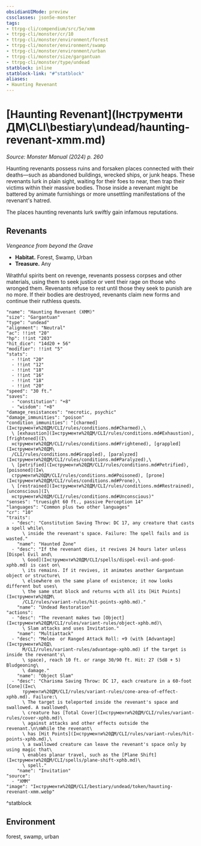 ```yaml
---
obsidianUIMode: preview
cssclasses: json5e-monster
tags:
- ttrpg-cli/compendium/src/5e/xmm
- ttrpg-cli/monster/cr/10
- ttrpg-cli/monster/environment/forest
- ttrpg-cli/monster/environment/swamp
- ttrpg-cli/monster/environment/urban
- ttrpg-cli/monster/size/gargantuan
- ttrpg-cli/monster/type/undead
statblock: inline
statblock-link: "#^statblock"
aliases:
- Haunting Revenant
---
```

# [Haunting Revenant](Інструменти ДМ\CLI\bestiary\undead/haunting-revenant-xmm.md)
*Source: Monster Manual (2024) p. 260*  

Haunting revenants possess ruins and forsaken places connected with their deaths—such as abandoned buildings, wrecked ships, or junk heaps. These revenants lurk in plain sight, waiting for their foes to near, then trap their victims within their massive bodies. Those inside a revenant might be battered by animate furnishings or more unsettling manifestations of the revenant's hatred.

The places haunting revenants lurk swiftly gain infamous reputations.

## Revenants

*Vengeance from beyond the Grave*

- **Habitat.** Forest, Swamp, Urban  
- **Treasure.** Any  

Wrathful spirits bent on revenge, revenants possess corpses and other materials, using them to seek justice or vent their rage on those who wronged them. Revenants refuse to rest until those they seek to punish are no more. If their bodies are destroyed, revenants claim new forms and continue their ruthless quests.

```statblock
"name": "Haunting Revenant (XMM)"
"size": "Gargantuan"
"type": "undead"
"alignment": "Neutral"
"ac": !!int "20"
"hp": !!int "203"
"hit_dice": "14d20 + 56"
"modifier": !!int "5"
"stats":
  - !!int "20"
  - !!int "12"
  - !!int "18"
  - !!int "16"
  - !!int "18"
  - !!int "20"
"speed": "30 ft."
"saves":
  - "constitution": "+8"
  - "wisdom": "+8"
"damage_resistances": "necrotic, psychic"
"damage_immunities": "poison"
"condition_immunities": "[charmed](Інструменти%20ДМ/CLI/rules/conditions.md#Charmed),\
  \ [exhaustion](Інструменти%20ДМ/CLI/rules/conditions.md#Exhaustion), [frightened](І\
  нструменти%20ДМ/CLI/rules/conditions.md#Frightened), [grappled](Інструменти%20ДМ\
  /CLI/rules/conditions.md#Grappled), [paralyzed](Інструменти%20ДМ/CLI/rules/conditions.md#Paralyzed),\
  \ [petrified](Інструменти%20ДМ/CLI/rules/conditions.md#Petrified), [poisoned](Ін\
  струменти%20ДМ/CLI/rules/conditions.md#Poisoned), [prone](Інструменти%20ДМ/CLI/rules/conditions.md#Prone),\
  \ [restrained](Інструменти%20ДМ/CLI/rules/conditions.md#Restrained), [unconscious](І\
  нструменти%20ДМ/CLI/rules/conditions.md#Unconscious)"
"senses": "truesight 60 ft., passive Perception 14"
"languages": "Common plus two other languages"
"cr": "10"
"traits":
  - "desc": "Constitution Saving Throw: DC 17, any creature that casts a spell while\
      \ inside the revenant's space. Failure: The spell fails and is wasted."
    "name": "Haunted Zone"
  - "desc": "If the revenant dies, it revives 24 hours later unless [Dispel Evil and\
      \ Good](Інструменти%20ДМ/CLI/spells/dispel-evil-and-good-xphb.md) is cast on\
      \ its remains. If it revives, it animates another Gargantuan object or structure\
      \ elsewhere on the same plane of existence; it now looks different but uses\
      \ the same stat block and returns with all its [Hit Points](Інструменти%20ДМ\
      /CLI/rules/variant-rules/hit-points-xphb.md)."
    "name": "Undead Restoration"
"actions":
  - "desc": "The revenant makes two [Object](Інструменти%20ДМ/CLI/rules/variant-rules/object-xphb.md)\
      \ Slam attacks and uses Invitation."
    "name": "Multiattack"
  - "desc": "Melee  or Ranged Attack Roll: +9 (with [Advantage](Інструменти%20Д\
      М/CLI/rules/variant-rules/advantage-xphb.md) if the target is inside the revenant's\
      \ space), reach 10 ft. or range 30/90 ft. Hit: 27 (5d8 + 5) Bludgeoning\
      \ damage."
    "name": "Object Slam"
  - "desc": "Charisma Saving Throw: DC 17, each creature in a 60-foot [Cone](Інс\
      трументи%20ДМ/CLI/rules/variant-rules/cone-area-of-effect-xphb.md). Failure:\
      \ The target is teleported inside the revenant's space and swallowed. A swallowed\
      \ creature has [Total Cover](Інструменти%20ДМ/CLI/rules/variant-rules/cover-xphb.md)\
      \ against attacks and other effects outside the revenant.\n\nWhile the revenant\
      \ has [Hit Points](Інструменти%20ДМ/CLI/rules/variant-rules/hit-points-xphb.md),\
      \ a swallowed creature can leave the revenant's space only by using magic that\
      \ enables planar travel, such as the [Plane Shift](Інструменти%20ДМ/CLI/spells/plane-shift-xphb.md)\
      \ spell."
    "name": "Invitation"
"source":
  - "XMM"
"image": "Інструменти%20ДМ/CLI/bestiary/undead/token/haunting-revenant-xmm.webp"
```
^statblock

## Environment

forest, swamp, urban